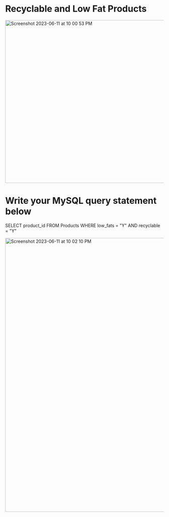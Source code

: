 # Recyclable and Low Fat Products
<img width="515" alt="Screenshot 2023-06-11 at 10 00 53 PM" src="https://github.com/Abhi-Codehub/SQL/assets/111800760/787da16f-0aa1-44f9-9074-f9ef719f7716">

# Write your MySQL query statement below
SELECT product_id
FROM Products
WHERE low_fats = "Y" AND recyclable = "Y" 

<img width="866" alt="Screenshot 2023-06-11 at 10 02 10 PM" src="https://github.com/Abhi-Codehub/SQL/assets/111800760/e3414c31-ca98-44dd-86ef-59fa879299b1">
